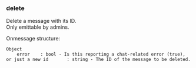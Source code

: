 ### delete
Delete a message with its ID.<br>
Only emittable by admins.

Onmessage structure:   
```
Object
    error    : bool - Is this reporting a chat-related error (true), or just a new id       : string - The ID of the message to be deleted.
```